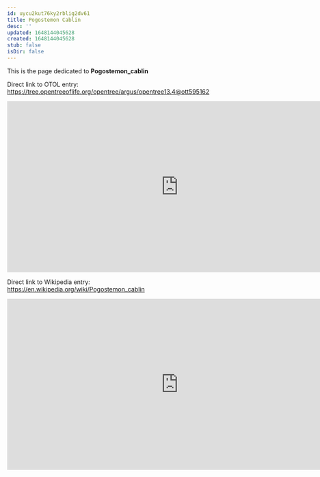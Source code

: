 ```yaml
---
id: uycu2kut76ky2rblig2dv61
title: Pogostemon Cablin
desc: ''
updated: 1648144045628
created: 1648144045628
stub: false
isDir: false
---
```

This is the page dedicated to **Pogostemon_cablin**


Direct link to OTOL entry: https://tree.opentreeoflife.org/opentree/argus/opentree13.4@ott595162



<html>
    <body>
    <iframe src="https://tree.opentreeoflife.org/opentree/argus/opentree13.4@ott595162"
    width="800" height="400" frameborder="0" allowfullscreen> </iframe>
    </body>
</html>
    


Direct link to Wikipedia entry: https://en.wikipedia.org/wiki/Pogostemon_cablin



<html>
    <body>
    <iframe src="https://en.wikipedia.org/wiki/Pogostemon_cablin"
    width="800" height="400" frameborder="0" allowfullscreen> </iframe>
    </body>
</html>
    
